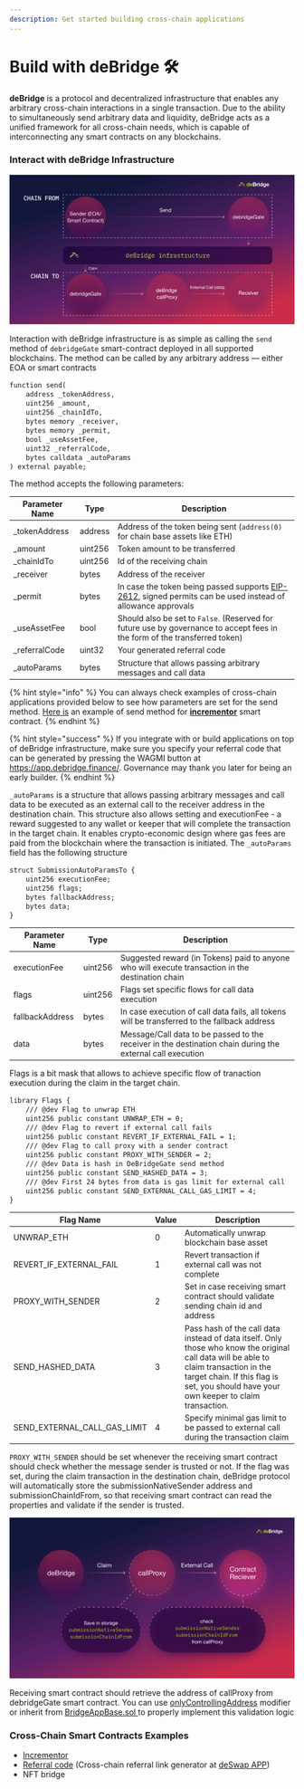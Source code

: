 ```yaml
---
description: Get started building cross-chain applications
---
```


# Build with deBridge 🛠

**deBridge** is a protocol and decentralized infrastructure that enables any arbitrary cross-chain interactions in a single transaction. Due to the ability to simultaneously send arbitrary data and liquidity, deBridge acts as a unified framework for all cross-chain needs, which is capable of interconnecting any smart contracts on any blockchains.&#x20;

### Interact with deBridge Infrastructure

![Cross-chain smart contract calls through deBridge](<.gitbook/assets/scheme 1.1.png>)

Interaction with deBridge infrastructure is as simple as calling the `send` method of `debridgeGate` smart-contract deployed in all supported blockchains. The method can be called by any arbitrary address — either EOA or smart contracts

```solidity
function send(
    address _tokenAddress,
    uint256 _amount,
    uint256 _chainIdTo,
    bytes memory _receiver,
    bytes memory _permit,
    bool _useAssetFee,
    uint32 _referralCode,
    bytes calldata _autoParams
) external payable;
```

The method accepts the following parameters:

| Parameter Name | Type    | Description                                                                                                                                            |
| -------------- | ------- | ------------------------------------------------------------------------------------------------------------------------------------------------------ |
| \_tokenAddress | address | Address of the token being sent (`address(0)` for chain base assets like ETH)                                                                          |
| \_amount       | uint256 | Token amount to be transferred                                                                                                                         |
| \_chainIdTo    | uint256 | Id of the receiving chain                                                                                                                              |
| \_receiver     | bytes   | Address of the receiver                                                                                                                                |
| \_permit       | bytes   | In case the token being passed supports [EIP-2612](https://eips.ethereum.org/EIPS/eip-2612), signed permits can be used instead of allowance approvals |
| \_useAssetFee  | bool    | Should also be set to `False`. (Reserved for future use by governance to accept fees in the form of the transferred token)                             |
| \_referralCode | uint32  | Your generated referral code                                                                                                                           |
| \_autoParams   | bytes   | Structure that allows passing arbitrary messages and call data                                                                                         |

{% hint style="info" %}
You can always check examples of cross-chain applications provided below to see how parameters are set for the send method. [Here is](https://github.com/debridge-finance/debridge-contracts-v1/blob/aa8e7ca566807898f57e0f7d01a9533553b11ac9/contracts/examples/Incrementor.sol#L37) an example of send method for [**incrementor**](https://github.com/debridge-finance/debridge-contracts-v1/tree/main/examples) smart contract.
{% endhint %}

{% hint style="success" %}
If you integrate with or build applications on top of deBridge infrastructure, make sure you specify your referral code that can be generated by pressing the WAGMI button at https://app.debridge.finance/. Governance may thank you later for being an early builder.
{% endhint %}

`_autoParams` is a structure that allows passing arbitrary messages and call data to be executed as an external call to the receiver address in the destination chain. This structure also allows setting and executionFee - a reward suggested to any wallet or keeper that will complete the transaction in the target chain. It enables crypto-economic design where gas fees are paid from the blockchain where the transaction is initiated. The `_autoParams` field has the following structure

```solidity
struct SubmissionAutoParamsTo {
    uint256 executionFee;
    uint256 flags;
    bytes fallbackAddress;
    bytes data;
}
```

| Parameter Name  | Type    | Description                                                                                                |
| --------------- | ------- | ---------------------------------------------------------------------------------------------------------- |
| executionFee    | uint256 | Suggested reward (in Tokens) paid to anyone who will execute transaction in the destination chain          |
| flags           | uint256 | Flags set specific flows for call data execution                                                           |
| fallbackAddress | bytes   | In case execution of call data fails, all tokens will be transferred to the fallback address               |
| data            | bytes   | Message/Call data to be passed to the receiver in the destination chain during the external call execution |

Flags is a bit mask that allows to achieve specific flow of tranaction execution during the claim in the target chain.

```solidity
library Flags {
    /// @dev Flag to unwrap ETH
    uint256 public constant UNWRAP_ETH = 0;
    /// @dev Flag to revert if external call fails
    uint256 public constant REVERT_IF_EXTERNAL_FAIL = 1;
    /// @dev Flag to call proxy with a sender contract
    uint256 public constant PROXY_WITH_SENDER = 2;
    /// @dev Data is hash in DeBridgeGate send method
    uint256 public constant SEND_HASHED_DATA = 3;
    /// @dev First 24 bytes from data is gas limit for external call
    uint256 public constant SEND_EXTERNAL_CALL_GAS_LIMIT = 4;
}
```

| Flag Name                        | Value | Description                                                                                                                                                                                                                     |
| -------------------------------- | ----- | ------------------------------------------------------------------------------------------------------------------------------------------------------------------------------------------------------------------------------- |
| UNWRAP\_ETH                      | 0     | Automatically unwrap blockchain base asset                                                                                                                                                                                      |
| REVERT\_IF\_EXTERNAL\_FAIL       | 1     | Revert transaction if external call was not complete                                                                                                                                                                            |
| PROXY\_WITH\_SENDER              | 2     | Set in case receiving smart contract should validate sending chain id and address                                                                                                                                               |
| SEND\_HASHED\_DATA               | 3     | Pass hash of the call data instead of data itself. Only those who know the original call data will be able to claim transaction in the target chain. If this flag is set, you should have your own keeper to claim transaction. |
| SEND\_EXTERNAL\_CALL\_GAS\_LIMIT | 4     | Specify minimal gas limit to be passed to external call during the transaction claim                                                                                                                                            |

`PROXY_WITH_SENDER` should be set whenever the receiving smart contract should check whether the message sender is trusted or not. If the flag was set, during the claim transaction in the destination chain, deBridge protocol will automatically store the submissionNativeSender address and submissionChainIdFrom, so that receiving smart contract can read the properties and validate if the sender is trusted.

![](<.gitbook/assets/Scheme 2.png>)

Receiving smart contract should retrieve the address of callProxy from debridgeGate smart contract. You can use [onlyControllingAddress](https://github.com/debridge-finance/debridge-contracts-v1/blob/main/contracts/examples/BridgeAppBase.sol#L62) modifier or inherit from [BridgeAppBase.sol ](https://github.com/debridge-finance/debridge-contracts-v1/blob/main/contracts/examples/BridgeAppBase.sol)to properly implement this validation logic

### Cross-Chain Smart Contracts Examples

* [Incrementor](https://github.com/debridge-finance/debridge-contracts-v1/tree/main/examples)
* [Referral code](https://github.com/debridge-finance/debridge-contracts-v1/blob/main/contracts/examples/InvitationContract.sol) (Cross-chain referral link generator at [deSwap APP](https://app.debridge.finance))
* NFT bridge

